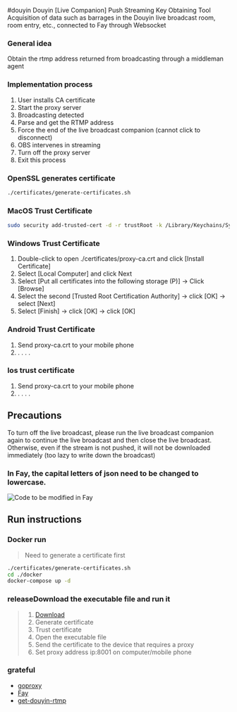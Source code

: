 #douyin
Douyin [Live Companion] Push Streaming Key Obtaining Tool
Acquisition of data such as barrages in the Douyin live broadcast room, room entry, etc., connected to Fay through Websocket

### General idea
Obtain the rtmp address returned from broadcasting through a middleman agent

### Implementation process
1. User installs CA certificate
2. Start the proxy server
3. Broadcasting detected
4. Parse and get the RTMP address
5. Force the end of the live broadcast companion (cannot click to disconnect)
6. OBS intervenes in streaming
7. Turn off the proxy server
8. Exit this process


### OpenSSL generates certificate
```bash
./certificates/generate-certificates.sh
```

### MacOS Trust Certificate
```bash
sudo security add-trusted-cert -d -r trustRoot -k /Library/Keychains/System.keychain ./certificates/proxy-ca.crt
```
### Windows Trust Certificate
1. Double-click to open ./certificates/proxy-ca.crt and click [Install Certificate]
2. Select [Local Computer] and click Next
3. Select [Put all certificates into the following storage (P)] -> Click [Browse]
4. Select the second [Trusted Root Certification Authority] -> click [OK] -> select [Next]
5. Select [Finish] -> click [OK] -> click [OK]
###

### Android Trust Certificate
1. Send proxy-ca.crt to your mobile phone
2. . . . .

### Ios trust certificate
1. Send proxy-ca.crt to your mobile phone
2. . . . .

## Precautions
To turn off the live broadcast, please run the live broadcast companion again to continue the live broadcast and then close the live broadcast. Otherwise, even if the stream is not pushed, it will not be downloaded immediately (too lazy to write down the broadcast)

### In Fay, the capital letters of json need to be changed to lowercase.
![Code to be modified in Fay](fay/fay.pic.jpg)

## Run instructions

### Docker run
> Need to generate a certificate first
```bash
./certificates/generate-certificates.sh
cd ./docker
docker-compose up -d
```

### releaseDownload the executable file and run it

> 1. [Download](https://github.com/wwengg/douyin/releases)
> 2. Generate certificate
> 3. Trust certificate
> 4. Open the executable file
> 5. Send the certificate to the device that requires a proxy
> 6. Set proxy address ip:8001 on computer/mobile phone

### grateful
- [goproxy](https://github.com/elazarl/goproxy)
- [Fay](https://github.com/TheRamU/Fay)
- [get-douyin-rtmp](https://github.com/Cloud370/get-douyin-rtmp)
